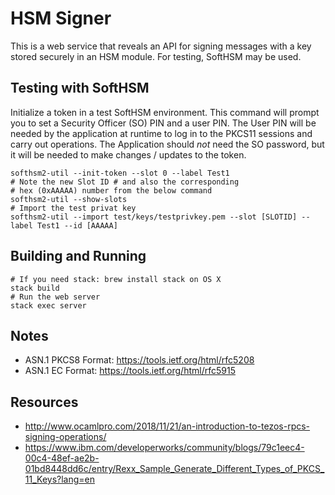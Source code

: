 # HSM Signer

This is a web service that reveals an API for signing messages with
a key stored securely in an HSM module.  For testing, SoftHSM may be used.

## Testing with SoftHSM
Initialize a token in a test SoftHSM environment.  This command
will prompt you to set a Security Officer (SO) PIN and a user PIN.
The User PIN will be needed by the application at runtime to log in
to the PKCS11 sessions and carry out operations.  The Application
should *not* need the SO password, but it will be needed to make
changes / updates to the token.

```
softhsm2-util --init-token --slot 0 --label Test1
# Note the new Slot ID # and also the corresponding
# hex (0xAAAAA) number from the below command
softhsm2-util --show-slots
# Import the test privat key
softhsm2-util --import test/keys/testprivkey.pem --slot [SLOTID] --label Test1 --id [AAAAA]
```

## Building and Running

```
# If you need stack: brew install stack on OS X
stack build
# Run the web server
stack exec server
```

## Notes
* ASN.1 PKCS8 Format: https://tools.ietf.org/html/rfc5208
* ASN.1 EC Format: https://tools.ietf.org/html/rfc5915


## Resources
* http://www.ocamlpro.com/2018/11/21/an-introduction-to-tezos-rpcs-signing-operations/
 * https://www.ibm.com/developerworks/community/blogs/79c1eec4-00c4-48ef-ae2b-01bd8448dd6c/entry/Rexx_Sample_Generate_Different_Types_of_PKCS_11_Keys?lang=en
